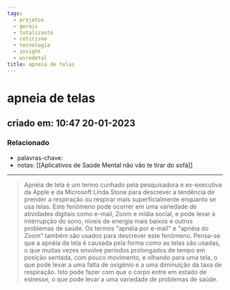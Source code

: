 ```yaml
---
tags:
  - projetos
  - gerais
  - totalizante
  - ceticismo
  - tecnologia
  - insight
  - wiredetal
title: apneia de telas
---
```


# apneia de telas

## criado em: 10:47 20-01-2023

### Relacionado

- palavras-chave: 
- notas: [[Aplicativos de Saúde Mental não vão te tirar do sofá]]
---

>Apnéia de tela é um termo cunhado pela pesquisadora e ex-executiva da Apple e da Microsoft Linda Stone para descrever a tendência de prender a respiração ou respirar mais superficialmente enquanto se usa telas. Este fenômeno pode ocorrer em uma variedade de atividades digitais como e-mail, Zoom e mídia social, e pode levar à interrupção do sono, níveis de energia mais baixos e outros problemas de saúde. Os termos "apnéia por e-mail" e "apnéia do Zoom" também são usados para descrever este fenômeno. Pensa-se que a apnéia da tela é causada pela forma como as telas são usadas, o que muitas vezes envolve períodos prolongados de tempo em posição sentada, com pouco movimento, e olhando para uma tela, o que pode levar a uma falta de oxigênio e a uma diminuição da taxa de respiração. Isto pode fazer com que o corpo entre em estado de estresse, o que pode levar a uma variedade de problemas de saúde.
